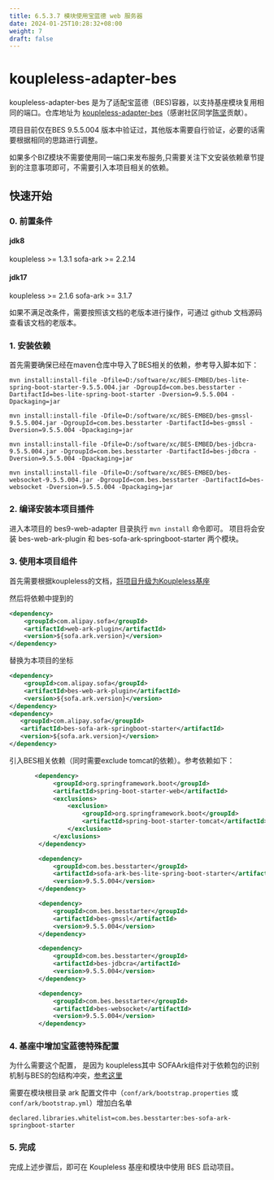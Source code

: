 ```yaml
---
title: 6.5.3.7 模块使用宝蓝德 web 服务器
date: 2024-01-25T10:28:32+08:00
weight: 7
draft: false
---
```


# koupleless-adapter-bes
koupleless-adapter-bes 是为了适配宝蓝德（BES)容器，以支持基座模块复用相同的端口。仓库地址为 [koupleless-adapter-bes](https://github.com/koupleless/adapter/tree/main/koupleless-adapter-web-bes)（感谢社区同学[陈坚](https://github.com/chenjian6824)贡献）。

项目目前仅在BES 9.5.5.004 版本中验证过，其他版本需要自行验证，必要的话需要根据相同的思路进行调整。

如果多个BIZ模块不需要使用同一端口来发布服务,只需要关注下文安装依赖章节提到的注意事项即可，不需要引入本项目相关的依赖。

## 快速开始

### 0. 前置条件
#### jdk8

koupleless >= 1.3.1
sofa-ark >= 2.2.14

#### jdk17

koupleless >= 2.1.6
sofa-ark >= 3.1.7

如果不满足改条件，需要按照该文档的老版本进行操作，可通过 github 文档源码查看该文档的老版本。

### 1. 安装依赖

首先需要确保已经在maven仓库中导入了BES相关的依赖，参考导入脚本如下：
```shell
mvn install:install-file -Dfile=D:/software/xc/BES-EMBED/bes-lite-spring-boot-starter-9.5.5.004.jar -DgroupId=com.bes.besstarter -DartifactId=bes-lite-spring-boot-starter -Dversion=9.5.5.004 -Dpackaging=jar

mvn install:install-file -Dfile=D:/software/xc/BES-EMBED/bes-gmssl-9.5.5.004.jar -DgroupId=com.bes.besstarter -DartifactId=bes-gmssl -Dversion=9.5.5.004 -Dpackaging=jar

mvn install:install-file -Dfile=D:/software/xc/BES-EMBED/bes-jdbcra-9.5.5.004.jar -DgroupId=com.bes.besstarter -DartifactId=bes-jdbcra -Dversion=9.5.5.004 -Dpackaging=jar

mvn install:install-file -Dfile=D:/software/xc/BES-EMBED/bes-websocket-9.5.5.004.jar -DgroupId=com.bes.besstarter -DartifactId=bes-websocket -Dversion=9.5.5.004 -Dpackaging=jar
```

### 2. 编译安装本项目插件

进入本项目的 bes9-web-adapter 目录执行 `mvn install` 命令即可。
项目将会安装 bes-web-ark-plugin 和 bes-sofa-ark-springboot-starter 两个模块。

### 3. 使用本项目组件
首先需要根据koupleless的文档，[将项目升级为Koupleless基座](https://koupleless.io/docs/tutorials/base-create/springboot-and-sofaboot/)

然后将依赖中提到的
```xml
<dependency>
    <groupId>com.alipay.sofa</groupId>
    <artifactId>web-ark-plugin</artifactId>
    <version>${sofa.ark.version}</version>
</dependency>
```
替换为本项目的坐标
```xml
<dependency>
    <groupId>com.alipay.sofa</groupId>
    <artifactId>bes-web-ark-plugin</artifactId>
    <version>${sofa.ark.version}</version>
</dependency>
<dependency>
   <groupId>com.alipay.sofa</groupId>
   <artifactId>bes-sofa-ark-springboot-starter</artifactId>
   <version>${sofa.ark.version}</version>
</dependency>
```

引入BES相关依赖（同时需要exclude tomcat的依赖）。参考依赖如下：
```xml
       <dependency>
            <groupId>org.springframework.boot</groupId>
            <artifactId>spring-boot-starter-web</artifactId>
            <exclusions>
                <exclusion>
                    <groupId>org.springframework.boot</groupId>
                    <artifactId>spring-boot-starter-tomcat</artifactId>
                </exclusion>
            </exclusions>
        </dependency>

        <dependency>
            <groupId>com.bes.besstarter</groupId>
            <artifactId>sofa-ark-bes-lite-spring-boot-starter</artifactId>
            <version>9.5.5.004</version>
        </dependency>

        <dependency>
            <groupId>com.bes.besstarter</groupId>
            <artifactId>bes-gmssl</artifactId>
            <version>9.5.5.004</version>
        </dependency>

        <dependency>
            <groupId>com.bes.besstarter</groupId>
            <artifactId>bes-jdbcra</artifactId>
            <version>9.5.5.004</version>
        </dependency>

        <dependency>
            <groupId>com.bes.besstarter</groupId>
            <artifactId>bes-websocket</artifactId>
            <version>9.5.5.004</version>
        </dependency>
```

### 4. 基座中增加宝蓝德特殊配置
为什么需要这个配置， 是因为 koupleless其中 SOFAArk组件对于依赖包的识别机制与BES的包结构冲突，[参考这里](https://github.com/sofastack/sofa-ark/pull/997)

需要在模块根目录 ark 配置文件中（`conf/ark/bootstrap.properties` 或 `conf/ark/bootstrap.yml`）增加白名单

```properties
declared.libraries.whitelist=com.bes.besstarter:bes-sofa-ark-springboot-starter
```

### 5. 完成
完成上述步骤后，即可在 Koupleless 基座和模块中使用 BES 启动项目。
